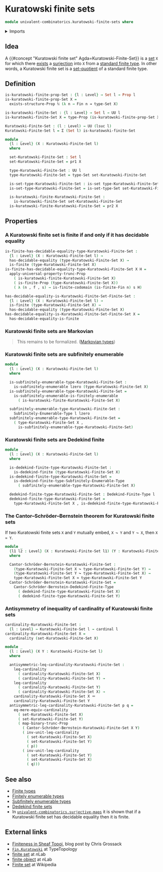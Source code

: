 # Kuratowski finite sets

```agda
module univalent-combinatorics.kuratowski-finite-sets where
```

<details><summary>Imports</summary>

```agda
open import elementary-number-theory.natural-numbers

open import foundation.decidable-equality
open import foundation.dependent-pair-types
open import foundation.embeddings
open import foundation.equivalences
open import foundation.existential-quantification
open import foundation.functoriality-propositional-truncation
open import foundation.identity-types
open import foundation.propositional-truncations
open import foundation.propositions
open import foundation.sets
open import foundation.surjective-maps
open import foundation.universe-levels

open import set-theory.cardinalities

open import univalent-combinatorics.dedekind-finite-sets
open import univalent-combinatorics.dedekind-finite-types
open import univalent-combinatorics.equality-finite-types
open import univalent-combinatorics.finite-types
open import univalent-combinatorics.finitely-enumerable-types
open import univalent-combinatorics.image-of-maps
open import univalent-combinatorics.standard-finite-types
open import univalent-combinatorics.subfinite-types
open import univalent-combinatorics.subfinitely-enumerable-types
```

</details>

## Idea

A {{#concept "Kuratowski finite set" Agda=Kuratowski-Finite-Set}} is a
[set](foundation-core.sets.md) `X` for which there
[exists](foundation.existential-quantification.md) a
[surjection](foundation.surjective-maps.md) into `X` from a
[standard finite type](univalent-combinatorics.standard-finite-types.md). In
other words, a Kuratowski finite set is a
[set-quotient](foundation.set-quotients.md) of a standard finite type.

## Definition

```agda
is-kuratowski-finite-prop-Set : {l : Level} → Set l → Prop l
is-kuratowski-finite-prop-Set X =
  exists-structure-Prop ℕ (λ n → Fin n ↠ type-Set X)

is-kuratowski-finite-Set : {l : Level} → Set l → UU l
is-kuratowski-finite-Set X = type-Prop (is-kuratowski-finite-prop-Set X)

Kuratowski-Finite-Set : (l : Level) → UU (lsuc l)
Kuratowski-Finite-Set l = Σ (Set l) is-kuratowski-finite-Set

module _
  {l : Level} (X : Kuratowski-Finite-Set l)
  where

  set-Kuratowski-Finite-Set : Set l
  set-Kuratowski-Finite-Set = pr1 X

  type-Kuratowski-Finite-Set : UU l
  type-Kuratowski-Finite-Set = type-Set set-Kuratowski-Finite-Set

  is-set-type-Kuratowski-Finite-Set : is-set type-Kuratowski-Finite-Set
  is-set-type-Kuratowski-Finite-Set = is-set-type-Set set-Kuratowski-Finite-Set

  is-kuratowski-finite-Kuratowski-Finite-Set :
    is-kuratowski-finite-Set set-Kuratowski-Finite-Set
  is-kuratowski-finite-Kuratowski-Finite-Set = pr2 X
```

## Properties

### A Kuratowski finite set is finite if and only if it has decidable equality

```agda
is-finite-has-decidable-equality-type-Kuratowski-Finite-Set :
  {l : Level} (X : Kuratowski-Finite-Set l) →
  has-decidable-equality (type-Kuratowski-Finite-Set X) →
  is-finite (type-Kuratowski-Finite-Set X)
is-finite-has-decidable-equality-type-Kuratowski-Finite-Set X H =
  apply-universal-property-trunc-Prop
    ( is-kuratowski-finite-Kuratowski-Finite-Set X)
    ( is-finite-Prop (type-Kuratowski-Finite-Set X))
    ( λ (n , f , s) → is-finite-codomain (is-finite-Fin n) s H)

has-decidable-equality-is-Kuratowski-Finite-Set-Finite-Set :
  {l : Level} (X : Kuratowski-Finite-Set l) →
  is-finite (type-Kuratowski-Finite-Set X) →
  has-decidable-equality (type-Kuratowski-Finite-Set X)
has-decidable-equality-is-Kuratowski-Finite-Set-Finite-Set X =
  has-decidable-equality-is-finite
```

### Kuratowski finite sets are Markovian

> This remains to be formalized. ([Markovian types](logic.markovian-types.md))

### Kuratowski finite sets are subfinitely enumerable

```agda
module _
  {l : Level} (X : Kuratowski-Finite-Set l)
  where

  is-subfinitely-enumerable-type-Kuratowski-Finite-Set :
    is-subfinitely-enumerable lzero (type-Kuratowski-Finite-Set X)
  is-subfinitely-enumerable-type-Kuratowski-Finite-Set =
    is-subfinitely-enumerable-is-finitely-enumerable
      ( is-kuratowski-finite-Kuratowski-Finite-Set X)

  subfinitely-enumerable-type-Kuratowski-Finite-Set :
    Subfinitely-Enumerable-Type l lzero
  subfinitely-enumerable-type-Kuratowski-Finite-Set =
    ( type-Kuratowski-Finite-Set X ,
      is-subfinitely-enumerable-type-Kuratowski-Finite-Set)
```

### Kuratowski finite sets are Dedekind finite

```agda
module _
  {l : Level} (X : Kuratowski-Finite-Set l)
  where

  is-dedekind-finite-type-Kuratowski-Finite-Set :
    is-dedekind-finite (type-Kuratowski-Finite-Set X)
  is-dedekind-finite-type-Kuratowski-Finite-Set =
    is-dedekind-finite-type-Subfinitely-Enumerable-Type
      ( subfinitely-enumerable-type-Kuratowski-Finite-Set X)

  dedekind-finite-type-Kuratowski-Finite-Set : Dedekind-Finite-Type l
  dedekind-finite-type-Kuratowski-Finite-Set =
    type-Kuratowski-Finite-Set X , is-dedekind-finite-type-Kuratowski-Finite-Set
```

### The Cantor–Schröder–Bernstein theorem for Kuratowski finite sets

If two Kuratowski finite sets `X` and `Y` mutually embed, `X ↪ Y` and `Y ↪ X`,
then `X ≃ Y`.

```agda
module _
  {l1 l2 : Level} (X : Kuratowski-Finite-Set l1) (Y : Kuratowski-Finite-Set l2)
  where

  Cantor-Schröder-Bernstein-Kuratowski-Finite-Set :
    (type-Kuratowski-Finite-Set X ↪ type-Kuratowski-Finite-Set Y) →
    (type-Kuratowski-Finite-Set Y ↪ type-Kuratowski-Finite-Set X) →
    type-Kuratowski-Finite-Set X ≃ type-Kuratowski-Finite-Set Y
  Cantor-Schröder-Bernstein-Kuratowski-Finite-Set =
    Cantor-Schröder-Bernstein-Dedekind-Finite-Type
      ( dedekind-finite-type-Kuratowski-Finite-Set X)
      ( dedekind-finite-type-Kuratowski-Finite-Set Y)
```

### Antisymmetry of inequality of cardinality of Kuratowski finite sets

```agda
cardinality-Kuratowski-Finite-Set :
  {l : Level} → Kuratowski-Finite-Set l → cardinal l
cardinality-Kuratowski-Finite-Set X =
  cardinality (set-Kuratowski-Finite-Set X)

module _
  {l : Level} (X Y : Kuratowski-Finite-Set l)
  where

  antisymmetric-leq-cardinality-Kuratowski-Finite-Set :
    leq-cardinality
      ( cardinality-Kuratowski-Finite-Set X)
      ( cardinality-Kuratowski-Finite-Set Y) →
    leq-cardinality
      ( cardinality-Kuratowski-Finite-Set Y)
      ( cardinality-Kuratowski-Finite-Set X) →
    cardinality-Kuratowski-Finite-Set X ＝
    cardinality-Kuratowski-Finite-Set Y
  antisymmetric-leq-cardinality-Kuratowski-Finite-Set p q =
    eq-mere-equiv-cardinality
      ( set-Kuratowski-Finite-Set X)
      ( set-Kuratowski-Finite-Set Y)
      ( map-binary-trunc-Prop
        ( Cantor-Schröder-Bernstein-Kuratowski-Finite-Set X Y)
        ( inv-unit-leq-cardinality
          ( set-Kuratowski-Finite-Set X)
          ( set-Kuratowski-Finite-Set Y)
          ( p))
        ( inv-unit-leq-cardinality
          ( set-Kuratowski-Finite-Set Y)
          ( set-Kuratowski-Finite-Set X)
          ( q)))
```

## See also

- [Finite types](univalent-combinatorics.finite-types.md)
- [Finitely enumerable types](univalent-combinatorics.finitely-enumerable-types.md)
- [Subfinitely enumerable types](univalent-combinatorics.subfinitely-enumerable-types.md)
- [Dedekind finite sets](univalent-combinatorics.dedekind-finite-sets.md)
- In
  [`univalent-combinatorics.surjective-maps`](univalent-combinatorics.surjective-maps.md)
  it is shown that if a Kuratowski finite set has decidable equality then it is
  finite.

## External links

- [Finiteness in Sheaf Topoi](https://grossack.site/2024/08/19/finiteness-in-sheaf-topoi),
  blog post by Chris Grossack
- [`Fin.Kuratowski`](https://www.cs.bham.ac.uk/~mhe/TypeTopology/Fin.Kuratowski.html)
  at TypeTopology
- [finite set](https://ncatlab.org/nlab/show/finite+set) at $n$Lab
- [finite object](https://ncatlab.org/nlab/show/finite+object) at $n$Lab
- [Finite set](https://en.wikipedia.org/wiki/Finite_set) at Wikipedia
